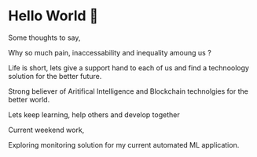 # Hello World 👋

Some thoughts to say, 

Why so much pain, inaccessability and inequality amoung us ?

Life is short, lets give a support hand to each of us and find a technoology solution for the better future. 

Strong believer of Aritifical Intelligence and Blockchain technolgies for the better world.

Lets keep learning, help others and develop together

Current weekend work,

Exploring monitoring solution for my current automated ML application.
